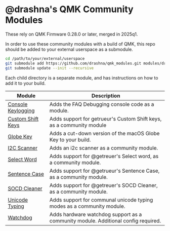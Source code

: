 # @drashna's QMK Community Modules

These rely on QMK Firmware 0.28.0 or later, merged in 2025q1.

In order to use these community modules with a build of QMK, this repo should be added to your external userspace as a submodule.

```sh
cd /path/to/your/external/userspace
git submodule add https://github.com/drashna/qmk_modules.git modules/drashna
git submodule update --init --recursive
```

Each child directory is a separate module, and has instructions on how to add it to your build.

| Module                                      | Description                                                                        |
|---------------------------------------------|------------------------------------------------------------------------------------|
| [Console Keylogging](./console_keylogging/) | Adds the FAQ Debugging console code as a module.                                   |
| [Custom Shift Keys](./custom_shift_keys/)   | Adds support for getrueur's Custom Shift keys, as a community module               |
| [Globe Key](./globe_key/)                   | Adds a cut-down version of the macOS Globe Key to your build.                      |
| [I2C Scanner](./i2c_scanner/)               | Adds an i2c scanner as a community module.                                         |
| [Select Word](./select_word/)               | Adds support for @getreuer's Select word, as a community module.                   |
| [Sentence Case](./sentence_case/)           | Adds support for @getrueur's Sentence Case, as a community module.                 |
| [SOCD Cleaner](./socd_cleaner/)             | Adds support for @getreuer's SOCD Cleaner, as a community module.                  |
| [Unicode Typing](./unicode_typing/)         | Adds support for communal unicode typing modes as a community module.              |
| [Watchdog](./watchdog/)                     | Adds hardware watchdog support as a community module.  Additional config required. |
